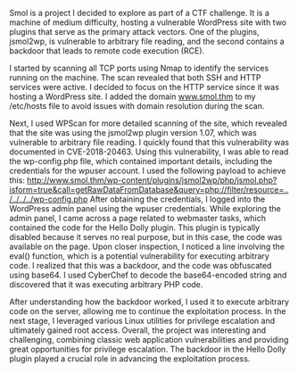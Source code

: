Smol is a project I decided to explore as part of a CTF challenge. It is a machine of medium difficulty, hosting a vulnerable WordPress site with two plugins that serve as the primary attack vectors. One of the plugins, jsmol2wp, is vulnerable to arbitrary file reading, and the second contains a backdoor that leads to remote code execution (RCE).

I started by scanning all TCP ports using Nmap to identify the services running on the machine. The scan revealed that both SSH and HTTP services were active. I decided to focus on the HTTP service since it was hosting a WordPress site. I added the domain www.smol.thm to my /etc/hosts file to avoid issues with domain resolution during the scan.

Next, I used WPScan for more detailed scanning of the site, which revealed that the site was using the jsmol2wp plugin version 1.07, which was vulnerable to arbitrary file reading. I quickly found that this vulnerability was documented in CVE-2018-20463. Using this vulnerability, I was able to read the wp-config.php file, which contained important details, including the credentials for the wpuser account. I used the following payload to achieve this:
http://www.smol.thm/wp-content/plugins/jsmol2wp/php/jsmol.php?isform=true&call=getRawDataFromDatabase&query=php://filter/resource=../../../../wp-config.php
After obtaining the credentials, I logged into the WordPress admin panel using the wpuser credentials. While exploring the admin panel, I came across a page related to webmaster tasks, which contained the code for the Hello Dolly plugin. This plugin is typically disabled because it serves no real purpose, but in this case, the code was available on the page. Upon closer inspection, I noticed a line involving the eval() function, which is a potential vulnerability for executing arbitrary code. I realized that this was a backdoor, and the code was obfuscated using base64. I used CyberChef to decode the base64-encoded string and discovered that it was executing arbitrary PHP code.

After understanding how the backdoor worked, I used it to execute arbitrary code on the server, allowing me to continue the exploitation process. In the next stage, I leveraged various Linux utilities for privilege escalation and ultimately gained root access. Overall, the project was interesting and challenging, combining classic web application vulnerabilities and providing great opportunities for privilege escalation. The backdoor in the Hello Dolly plugin played a crucial role in advancing the exploitation process.
